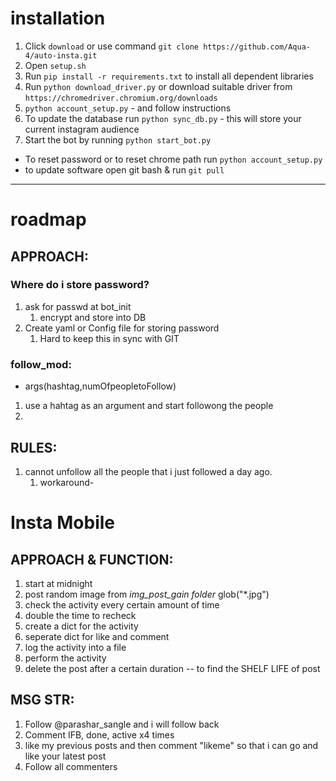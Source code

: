 # installation

1. Click `download` or use command `git clone https://github.com/Aqua-4/auto-insta.git`
2. Open `setup.sh`
3. Run `pip install -r requirements.txt` to install all dependent libraries
4. Run `python download_driver.py` or download suitable driver from `https://chromedriver.chromium.org/downloads`
5. `python account_setup.py` - and follow instructions
6. To update the database run `python sync_db.py` - this will store your current instagram audience
7. Start the bot by running `python start_bot.py`

* To reset password or to reset chrome path run `python account_setup.py`
* to update software open git bash & run `git pull`


___________________________________________________________
# roadmap
## APPROACH:

### Where do i store password?

1. ask for passwd at bot_init
   1. encrypt and store into DB
2. Create yaml or Config file for storing password
   1. Hard to keep this in sync with GIT


### follow_mod:

*  args(hashtag,numOfpeopletoFollow)

1. use a hahtag as an argument and start followong the people
2. 


## RULES:

1. cannot unfollow all the people that i just followed a day ago.
    1. workaround-

# Insta Mobile

## APPROACH & FUNCTION:

1. start at midnight
2. post random image from *img_post_gain folder* glob("*.jpg")
3. check the activity every certain amount of time
4. double the time to recheck 
5. create a dict for the activity 
6. seperate dict for like and comment
7. log the activity into a file
8. perform the activity 
9. delete the post after a certain duration -- to find the SHELF LIFE of post


## MSG STR:

1. Follow @parashar_sangle and i will follow back 
2. Comment IFB, done, active x4 times
3. like my previous posts and then comment "likeme" so that i can go and like your latest post
4. Follow all commenters
   